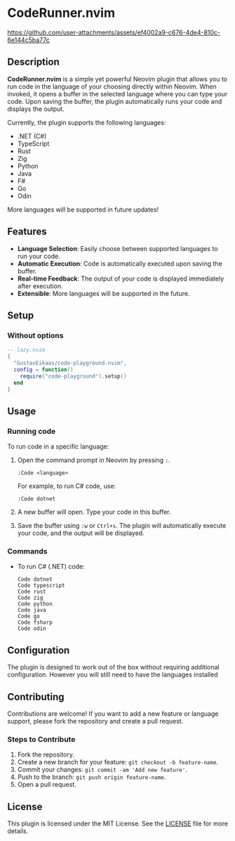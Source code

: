 # CodeRunner.nvim


https://github.com/user-attachments/assets/ef4002a9-c676-4de4-810c-6e144c5ba77c


## Description

**CodeRunner.nvim** is a simple yet powerful Neovim plugin that allows you to run code in the language of your choosing directly within Neovim. When invoked, it opens a buffer in the selected language where you can type your code. Upon saving the buffer, the plugin automatically runs your code and displays the output. 

Currently, the plugin supports the following languages:

- .NET (C#)
- TypeScript
- Rust
- Zig
- Python
- Java
- F#
- Go
- Odin

More languages will be supported in future updates!

## Features

- **Language Selection**: Easily choose between supported languages to run your code.
- **Automatic Execution**: Code is automatically executed upon saving the buffer.
- **Real-time Feedback**: The output of your code is displayed immediately after execution.
- **Extensible**: More languages will be supported in the future.

## Setup

### Without options
```lua
-- lazy.nvim
{
  "GustavEikaas/code-playground.nvim",
  config = function()
    require("code-playground").setup()
  end
}
```

## Usage

### Running code 

To run code in a specific language:

1. Open the command prompt in Neovim by pressing `:`.

   ```vim
   :Code <language>
   ```

   For example, to run C# code, use:

   ```vim
   :Code dotnet
   ```

2. A new buffer will open. Type your code in this buffer.

3. Save the buffer using `:w` or `Ctrl+s`. The plugin will automatically execute your code, and the output will be displayed.

### Commands

- To run C# (.NET) code:

  ```vim
  Code dotnet
  Code typescript
  Code rust
  Code zig
  Code python
  Code java
  Code go
  Code fsharp
  Code odin
  ```

## Configuration

The plugin is designed to work out of the box without requiring additional configuration. However you will still need to have the languages installed 

## Contributing

Contributions are welcome! If you want to add a new feature or language support, please fork the repository and create a pull request.

### Steps to Contribute

1. Fork the repository.
2. Create a new branch for your feature: `git checkout -b feature-name`.
3. Commit your changes: `git commit -am 'Add new feature'`.
4. Push to the branch: `git push origin feature-name`.
5. Open a pull request.

## License

This plugin is licensed under the MIT License. See the [LICENSE](./LICENSE) file for more details.

